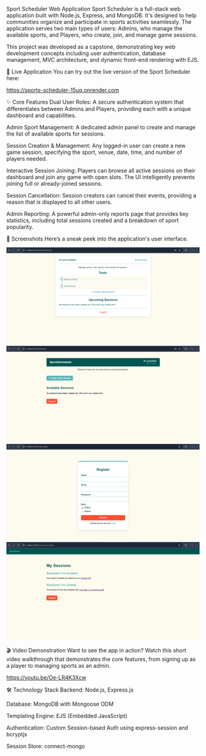 Sport Scheduler Web Application
Sport Scheduler is a full-stack web application built with Node.js, Express, and MongoDB. It's designed to help communities organize and participate in sports activities seamlessly. The application serves two main types of users: Admins, who manage the available sports, and Players, who create, join, and manage game sessions.

This project was developed as a capstone, demonstrating key web development concepts including user authentication, database management, MVC architecture, and dynamic front-end rendering with EJS.

🚀 Live Application
You can try out the live version of the Sport Scheduler here:

https://sports-scheduler-15uq.onrender.com 

✨ Core Features
Dual User Roles: A secure authentication system that differentiates between Admins and Players, providing each with a unique dashboard and capabilities.

Admin Sport Management: A dedicated admin panel to create and manage the list of available sports for sessions.

Session Creation & Management: Any logged-in user can create a new game session, specifying the sport, venue, date, time, and number of players needed.

Interactive Session Joining: Players can browse all active sessions on their dashboard and join any game with open slots. The UI intelligently prevents joining full or already-joined sessions.

Session Cancellation: Session creators can cancel their events, providing a reason that is displayed to all other users.

Admin Reporting: A powerful admin-only reports page that provides key statistics, including total sessions created and a breakdown of sport popularity.

📸 Screenshots
Here’s a sneak peek into the application's user interface.

![Alt Text](Images/fsd-admin-dashboard.png)
![Alt Text](Images/fsd-player-dashboard.png)
![Alt Text](Images/fsd-register.png)
![Alt Text](Images/my-sessions.png)


🎬 Video Demonstration
Want to see the app in action? Watch this short video walkthrough that demonstrates the core features, from signing up as a player to managing sports as an admin.

https://youtu.be/Oe-LR4K3Xcw

🛠️ Technology Stack
Backend: Node.js, Express.js

Database: MongoDB with Mongoose ODM

Templating Engine: EJS (Embedded JavaScript)

Authentication: Custom Session-based Auth using express-session and bcryptjs

Session Store: connect-mongo
